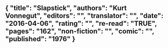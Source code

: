 {
 "title": "Slapstick",
 "authors": "Kurt Vonnegut",
 "editors": "",
 "translator": "",
 "date": "2016-04-06",
 "rating": "",
 "re-read": "TRUE",
 "pages": "162",
 "non-fiction": "",
 "comic": "",
 "published": "1976"
}
---

